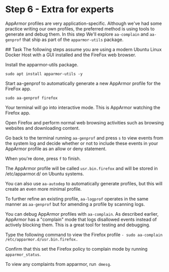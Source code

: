 # Step 6 - Extra for experts

AppArmor profiles are very application-specific. Although we've had some practice writing our own profiles, the preferred method is using tools to generate and debug them. In this step We'll explore `aa-complain` and `aa-genprof` that ship as part of the `apparmor-utils` package.

## Task
The following steps assume you are using a modern Ubuntu Linux Docker Host with a GUI installed and the FireFox web browser.

Install the apparmor-utils package.

`sudo apt install apparmor-utils -y`

Start aa-genprof to automatically generate a new AppArmor profile for the FireFox app.

`sudo aa-genprof firefox`

Your terminal will go into interactive mode. This is AppArmor watching the Firefox app.

Open Firefox and perform normal web browsing activities such as browsing websites and downloading content.

Go back to the terminal running `aa-genprof` and press `s` to view events from the system log and decide whether or not to include these events in your AppArmor profile as an allow or deny statement.

When you're done, press `f` to finish.

The AppArmor profile will be called `usr.bin.firefox` and will be stored in /etc/apparmor.d/ on Ubuntu systems.

You can also use `aa-autodep` to automatically generate profiles, but this will create an even more minimal profile.

To further refine an existing profile, `aa-logprof` operates in the same manner as `aa-genprof` but for amending a profile by scanning logs.

You can debug AppArmor profiles with `aa-complain`. As described earlier, AppArmor has a "complain" mode that logs disallowed events instead of actively blocking them. This is a great tool for testing and debugging.

Type the following command to view the Firefox profile ``- sudo aa-complain /etc/apparmor.d/usr.bin.firefox.``

Confirm that this set the Firefox policy to complain mode by running ``apparmor_status``.

To view any complaints from apparmor, run` dmesg`.
